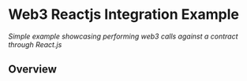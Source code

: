# Web3 Reactjs Integration Example

*Simple example showcasing performing web3 calls against a contract through React.js*

## Overview

